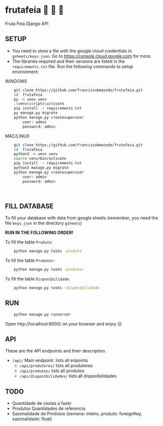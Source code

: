 # frutafeia :cherries: :tangerine: :watermelon:

Fruta Feia Django API

## SETUP
- You need to store a file with the google cloud credentials in `gsheets/keys.json`. Go to https://console.cloud.google.com for more.
- The libraries required and their versions are listed in the `requirements.txt` file.
  Run the following commands to setup environment:

_WINDOWS_

```bash
    git clone https://github.com/franciscobmacedo/frutafeia.git
    cd  frutafeia
    py -m venv venv
    .\venv\scripts\activate
    pip install -r requirements.txt
    py manage.py migrate
    python manage.py createsuperuser
        user: admin
        password: admin
```

_MAC/LINUX_

```bash
    git clone https://github.com/franciscobmacedo/frutafeia.git
    cd  frutafeia
    python3 -m venv venv
    source venv/bin/activate
    pip install -r requirements.txt
    python3 manage.py migrate
    python manage.py createsuperuser
        user: admin
        password: admin
```


<br />

## FILL DATABASE

To fill your database with data from google sheets (remember, you need the file `keys.json` in the directory `gsheets`) 


__RUN IN THE FOLLOWING ORDER!__


To fill the table `Produto`:
```bash
    python manage.py tasks -produto
```

To fill the table `Produtor`:
```bash
    python manage.py tasks -produtor
```

To fill the table `Disponibilidade`:
```bash
    python manage.py tasks -disponibilidade
```

## RUN

```bash
    python manage.py runserver
```

Open http://localhost:8000/ on your browser and enjoy :wink:


## API

These are the API endpoints and their description.

- `/api/` Main endpoint. lists all enpoints
    - `/api/produtores/` lists all produtores
    - `/api/produtos/` lists all produtos
    - `/api/disponibilidades/` lists all disponibilidades


## TODO
- Quantidade de cestas a fazer
- Produtos Quantidades de referencia
- Sazonalidade de Produtos (semana: inteiro, produto: foreignKey, sazonalidade: float)


